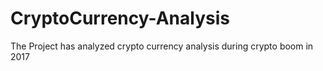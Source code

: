 # CryptoCurrency-Analysis
The Project has analyzed crypto currency analysis during crypto boom in 2017
